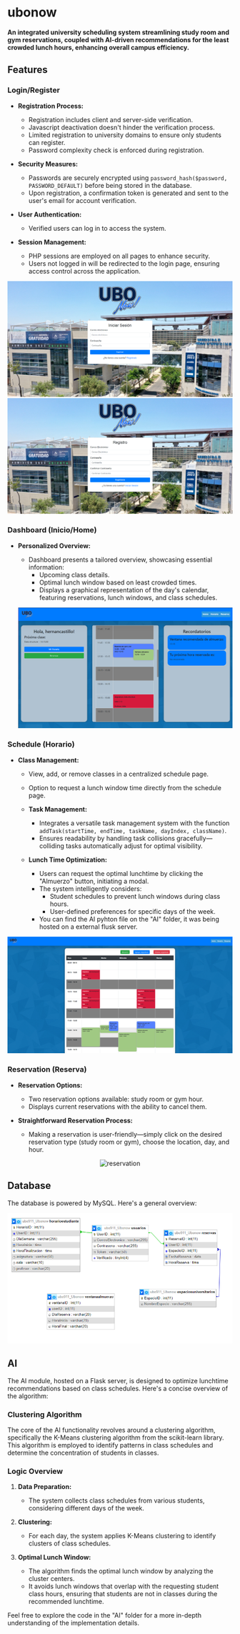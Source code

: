 # ubonow

**An integrated university scheduling system streamlining study room and gym reservations, coupled with AI-driven recommendations for the least crowded lunch hours, enhancing overall campus efficiency.**

## Features

### Login/Register

- **Registration Process:**
  - Registration includes client and server-side verification.
  - Javascript deactivation doesn't hinder the verification process.
  - Limited registration to university domains to ensure only students can register.
  - Password complexity check is enforced during registration.

- **Security Measures:**
  - Passwords are securely encrypted using `password_hash($password, PASSWORD_DEFAULT)` before being stored in the database.
  - Upon registration, a confirmation token is generated and sent to the user's email for account verification.

- **User Authentication:**
  - Verified users can log in to access the system.

- **Session Management:**
  - PHP sessions are employed on all pages to enhance security.
  - Users not logged in will be redirected to the login page, ensuring access control across the application.

![Ubonow Login](/assets/Github/login.png)
![Ubonow Register](/assets/Github/register.png)

### Dashboard (Inicio/Home)

- **Personalized Overview:**
  - Dashboard presents a tailored overview, showcasing essential information:
    - Upcoming class details.
    - Optimal lunch window based on least crowded times.
    - Displays a graphical representation of the day's calendar, featuring reservations, lunch windows, and class schedules.
  
        
  ![Ubonow Dashboard](/assets/Github/dashboard.png)
  
### Schedule (Horario)

- **Class Management:**
  - View, add, or remove classes in a centralized schedule page.
  - Option to request a lunch window time directly from the schedule page.
  

  - **Task Management:**
    - Integrates a versatile task management system with the function `addTask(startTime, endTime, taskName, dayIndex, className)`.
    - Ensures readability by handling task collisions gracefully—colliding tasks automatically adjust for optimal visibility.

  - **Lunch Time Optimization:**
    - Users can request the optimal lunchtime by clicking the "Almuerzo" button, initiating a modal.
    - The system intelligently considers:
      - Student schedules to prevent lunch windows during class hours.
      - User-defined preferences for specific days of the week.
    - You can find the AI pyhton file on the "AI" folder, it was being hosted on a external flusk server.

![Ubonow Schedule](/assets/Github/schedule.png)

### Reservation (Reserva)

- **Reservation Options:**
  - Two reservation options available: study room or gym hour.
  - Displays current reservations with the ability to cancel them.

- **Straightforward Reservation Process:**
  - Making a reservation is user-friendly—simply click on the desired reservation type (study room or gym), choose the location, day, and hour.

<p align="center">
  <img src="/assets/Github/reservation.gif" alt="reservation">
</p>

## Database

The database is powered by MySQL. Here's a general overview:

![Ubonow Schedule](/assets/Github/database.png)

## AI

The AI module, hosted on a Flask server, is designed to optimize lunchtime recommendations based on class schedules. Here's a concise overview of the algorithm:

### Clustering Algorithm

The core of the AI functionality revolves around a clustering algorithm, specifically the K-Means clustering algorithm from the scikit-learn library. This algorithm is employed to identify patterns in class schedules and determine the concentration of students in classes.

### Logic Overview

1. **Data Preparation:**
   - The system collects class schedules from various students, considering different days of the week.

2. **Clustering:**
   - For each day, the system applies K-Means clustering to identify clusters of class schedules.

3. **Optimal Lunch Window:**
   - The algorithm finds the optimal lunch window by analyzing the cluster centers.
   - It avoids lunch windows that overlap with the requesting student class hours, ensuring that students are not in classes during the recommended lunchtime.



Feel free to explore the code in the "AI" folder for a more in-depth understanding of the implementation details.
